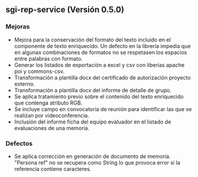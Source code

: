 ## sgi-rep-service (Versión 0.5.0)

### Mejoras
* Mejora para la conservación del formato del texto incluido en el componente de texto enriquecido. Un defecto en la librería impedía que en algunas combinaciones de formatos no se respetasen los espacios entre palabras con formato.
* Generar los listados de exportación a excel y csv con liberías apache poi y commons-csv.
* Transformación a plantilla docx del certificado de autorización proyecto externo.
* Transformación a plantilla docx del informe de detalle de grupo.
* Se aplica tratamiento previo sobre el contenido del texto enriquecido que contenga atributo RGB.
* Se incluye campo en convocatoria de reunión para identificar las que se realizan por videoconferencia.
* Inclusión del informe ficha del equipo evaluador en el listado de evaluaciones de una memoria.

### Defectos
* Se aplica corrección en generación de documento de memoria. "Persona ref" no se recupera como String lo que provoca error si la referencia contiene caracteres.
